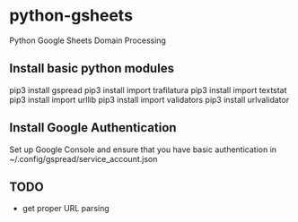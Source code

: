 # python-gsheets
Python Google Sheets Domain Processing

## Install basic python modules
pip3 install gspread
pip3 install import trafilatura
pip3 install import textstat
pip3 install import urllib
pip3 install import validators
pip3 install urlvalidator 

## Install Google Authentication
Set up Google Console and ensure that you have basic authentication in ~/.config/gspread/service_account.json

## TODO
* get proper URL parsing
 
